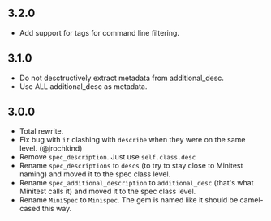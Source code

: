 ## 3.2.0

* Add support for tags for command line filtering.

## 3.1.0

* Do not desctructively extract metadata from additional_desc.
* Use ALL additional_desc as metadata.

## 3.0.0

* Total rewrite.
* Fix bug with `it` clashing with `describe` when they were on the same level. (@jrochkind)
* Remove `spec_description`. Just use `self.class.desc`
* Rename `spec_descriptions` to `descs` (to try to stay close to Minitest naming) and moved it to the spec class level.
* Rename `spec_additional_description` to `additional_desc` (that's what Minitest calls it) and moved it to the spec class level.
* Rename `MiniSpec` to `Minispec`. The gem is named like it should be camel-cased this way.
